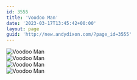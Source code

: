 ```yaml
---
id: 3555
title: 'Voodoo Man'
date: '2023-03-17T13:45:42+00:00'
layout: page
guid: 'http://new.andydixon.com/?page_id=3555'
---
```


![Voodoo Man](https://i0.wp.com/assets.g8x2.ldn.idrivee2-23.com/posters/Voodoo%20Man%2001.jpg?w=1200&ssl=1 "Voodoo Man")  
![Voodoo Man](https://i0.wp.com/assets.g8x2.ldn.idrivee2-23.com/posters/Voodoo%20Man%2002.jpg?w=1200&ssl=1 "Voodoo Man")  
![Voodoo Man](https://i0.wp.com/assets.g8x2.ldn.idrivee2-23.com/posters/Voodoo%20Man%2003.jpg?w=1200&ssl=1 "Voodoo Man")  
![Voodoo Man](https://i0.wp.com/assets.g8x2.ldn.idrivee2-23.com/posters/Voodoo%20Man%2004.jpg?w=1200&ssl=1 "Voodoo Man")